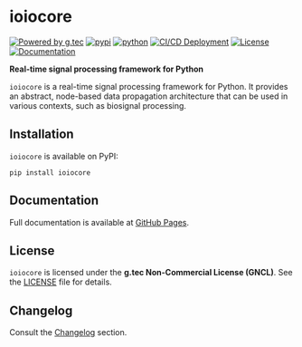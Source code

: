 # ioiocore

[![Powered by g.tec](https://img.shields.io/badge/powered_by-g.tec-blue)](http://gtec.at)
[![pypi](https://img.shields.io/pypi/v/ioiocore.svg?label=PyPI%20version&color=brown)](https://pypi.org/project/ioiocore/)
[![python](https://img.shields.io/pypi/pyversions/ioiocore.svg)](https://pypi.org/project/ioiocore/)
[![CI/CD Deployment](https://github.com/gtec-medical-engineering/ioiocore-dev/actions/workflows/deploy.yml/badge.svg?branch=main)](https://github.com/gtec-medical-engineering/ioiocore-dev/actions/workflows/deploy.yml)
[![License](https://img.shields.io/badge/License-GNCL-red)](https://github.com/gtec-medical-engineering/ioiocore/blob/main/LICENSE)
[![Documentation](https://img.shields.io/badge/docs-GitHub%20Pages-green)](https://gtec-medical-engineering.github.io/ioiocore/)

**Real-time signal processing framework for Python**

`ioiocore` is a real-time signal processing framework for Python. It provides an abstract, node-based data propagation
architecture that can be used in various contexts, such as biosignal processing.

## Installation
`ioiocore` is available on PyPI:

```
pip install ioiocore
```

## Documentation
Full documentation is available at [GitHub Pages](https://gtec-medical-engineering.github.io/ioiocore/).

## License
`ioiocore` is licensed under the **g.tec Non-Commercial License (GNCL)**. See the [LICENSE](https://github.com/gtec-medical-engineering/ioiocore/blob/main/LICENSE) file for details.

## Changelog

Consult the [Changelog](https://gtec-medical-engineering.github.io/ioiocore/#changelog) section.